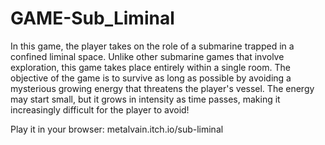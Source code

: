 # GAME-Sub_Liminal

In this game, the player takes on the role of a submarine trapped in a confined liminal space. Unlike other submarine games that involve exploration, this game takes place entirely within a single room. The objective of the game is to survive as long as possible by avoiding a mysterious growing energy that threatens the player's vessel. The energy may start small, but it grows in intensity as time passes, making it increasingly difficult for the player to avoid!

Play it in your browser: metalvain.itch.io/sub-liminal
